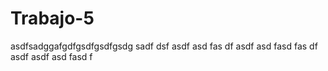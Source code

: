 # Trabajo-5

asdfsadggafgdfgsdfgsdfgsdg
sadf
dsf
asdf
asd
fas
df
asdf
asd
fasd
fas
df
asdf
asdf
asd
fasd
f
